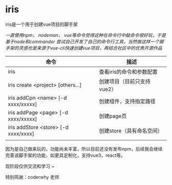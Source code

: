 # iris 

iris是一个用于创建vue项目的脚手架

*一直使用npm， nodemon， vue等命令觉得这种在命令行中敲命令很好玩，于是基于node和commander 尝试自己开发了自己的命令行工具，当然做这样一个脚手架的灵感也是来源于vue-cli快速创建vue项目，再结合社区中的优秀开源作品*

| 命令                                   | 描述                       |
| -------------------------------------- | -------------------------- |
| iris                                   | 查看iris的命令和参数配置   |
| iris create \<project\> [others...]    | 创建项目（目前只支持vue2） |
| iris addCpn \<name\> [-d xxxx/xxxxx]   | 创建组件，支持指定路径     |
| iris addPage \<page\> [-d xxxx/xxxxx]  | 创建page页                 |
| iris addStore \<store\> [-d xxxx/xxxx] | 创建store（具有命名空间）  |
|                                        |                            |

因为是自己做来玩的，功能尚未丰富，所以目前还没有发布npm，后续我会继续完善该脚手架的功能，如更具定制化，支持vue3，react等。

现阶段仅供交流和学习 ~ 

特别鸣谢：coderwhy 老师